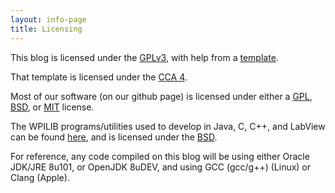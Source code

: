 ```yaml
---
layout: info-page
title: Licensing
---
```


This blog is licensed under the [GPLv3](./GPL/3/), with help from a [template](https://github.com/scotte/jekyll-clean/tree/gh-pages).

That template is licensed under the [CCA 4](./CCA/).

Most of our software (on our github page) is licensed under either a [GPL](./GPL/), [BSD](./BSD/), or [MIT](./MIT/) license.

The WPILIB programs/utilities used to develop in Java, C, C++, and LabView can be found [here](https://github.com/wpilibsuite/allwpilib), and is licensed under the [BSD](./BSD/).

For reference, any code compiled on this blog will be using either Oracle JDK/JRE 8u101, or OpenJDK 8uDEV, and using GCC (gcc/g++) (Linux) or Clang (Apple).

